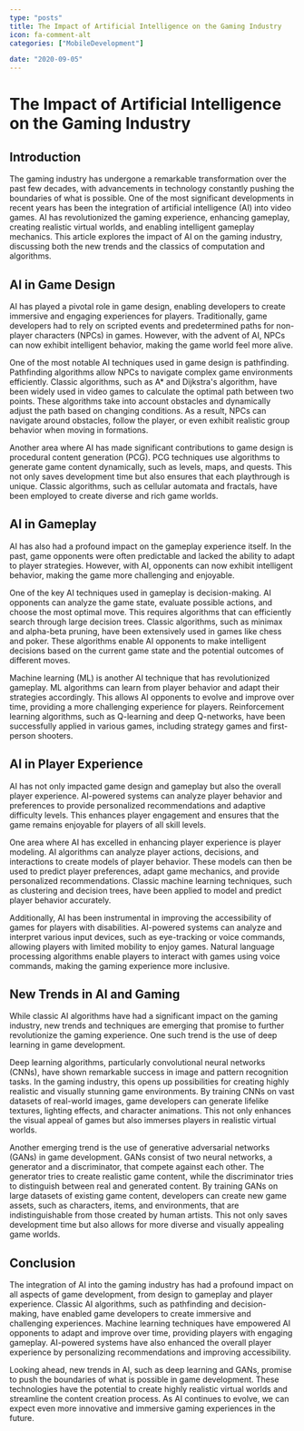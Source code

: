 ```yaml
---
type: "posts"
title: The Impact of Artificial Intelligence on the Gaming Industry
icon: fa-comment-alt
categories: ["MobileDevelopment"]

date: "2020-09-05"
---
```




# The Impact of Artificial Intelligence on the Gaming Industry

## Introduction

The gaming industry has undergone a remarkable transformation over the past few decades, with advancements in technology constantly pushing the boundaries of what is possible. One of the most significant developments in recent years has been the integration of artificial intelligence (AI) into video games. AI has revolutionized the gaming experience, enhancing gameplay, creating realistic virtual worlds, and enabling intelligent gameplay mechanics. This article explores the impact of AI on the gaming industry, discussing both the new trends and the classics of computation and algorithms.

## AI in Game Design

AI has played a pivotal role in game design, enabling developers to create immersive and engaging experiences for players. Traditionally, game developers had to rely on scripted events and predetermined paths for non-player characters (NPCs) in games. However, with the advent of AI, NPCs can now exhibit intelligent behavior, making the game world feel more alive.

One of the most notable AI techniques used in game design is pathfinding. Pathfinding algorithms allow NPCs to navigate complex game environments efficiently. Classic algorithms, such as A* and Dijkstra's algorithm, have been widely used in video games to calculate the optimal path between two points. These algorithms take into account obstacles and dynamically adjust the path based on changing conditions. As a result, NPCs can navigate around obstacles, follow the player, or even exhibit realistic group behavior when moving in formations.

Another area where AI has made significant contributions to game design is procedural content generation (PCG). PCG techniques use algorithms to generate game content dynamically, such as levels, maps, and quests. This not only saves development time but also ensures that each playthrough is unique. Classic algorithms, such as cellular automata and fractals, have been employed to create diverse and rich game worlds.

## AI in Gameplay

AI has also had a profound impact on the gameplay experience itself. In the past, game opponents were often predictable and lacked the ability to adapt to player strategies. However, with AI, opponents can now exhibit intelligent behavior, making the game more challenging and enjoyable.

One of the key AI techniques used in gameplay is decision-making. AI opponents can analyze the game state, evaluate possible actions, and choose the most optimal move. This requires algorithms that can efficiently search through large decision trees. Classic algorithms, such as minimax and alpha-beta pruning, have been extensively used in games like chess and poker. These algorithms enable AI opponents to make intelligent decisions based on the current game state and the potential outcomes of different moves.

Machine learning (ML) is another AI technique that has revolutionized gameplay. ML algorithms can learn from player behavior and adapt their strategies accordingly. This allows AI opponents to evolve and improve over time, providing a more challenging experience for players. Reinforcement learning algorithms, such as Q-learning and deep Q-networks, have been successfully applied in various games, including strategy games and first-person shooters.

## AI in Player Experience

AI has not only impacted game design and gameplay but also the overall player experience. AI-powered systems can analyze player behavior and preferences to provide personalized recommendations and adaptive difficulty levels. This enhances player engagement and ensures that the game remains enjoyable for players of all skill levels.

One area where AI has excelled in enhancing player experience is player modeling. AI algorithms can analyze player actions, decisions, and interactions to create models of player behavior. These models can then be used to predict player preferences, adapt game mechanics, and provide personalized recommendations. Classic machine learning techniques, such as clustering and decision trees, have been applied to model and predict player behavior accurately.

Additionally, AI has been instrumental in improving the accessibility of games for players with disabilities. AI-powered systems can analyze and interpret various input devices, such as eye-tracking or voice commands, allowing players with limited mobility to enjoy games. Natural language processing algorithms enable players to interact with games using voice commands, making the gaming experience more inclusive.

## New Trends in AI and Gaming

While classic AI algorithms have had a significant impact on the gaming industry, new trends and techniques are emerging that promise to further revolutionize the gaming experience. One such trend is the use of deep learning in game development.

Deep learning algorithms, particularly convolutional neural networks (CNNs), have shown remarkable success in image and pattern recognition tasks. In the gaming industry, this opens up possibilities for creating highly realistic and visually stunning game environments. By training CNNs on vast datasets of real-world images, game developers can generate lifelike textures, lighting effects, and character animations. This not only enhances the visual appeal of games but also immerses players in realistic virtual worlds.

Another emerging trend is the use of generative adversarial networks (GANs) in game development. GANs consist of two neural networks, a generator and a discriminator, that compete against each other. The generator tries to create realistic game content, while the discriminator tries to distinguish between real and generated content. By training GANs on large datasets of existing game content, developers can create new game assets, such as characters, items, and environments, that are indistinguishable from those created by human artists. This not only saves development time but also allows for more diverse and visually appealing game worlds.

## Conclusion

The integration of AI into the gaming industry has had a profound impact on all aspects of game development, from design to gameplay and player experience. Classic AI algorithms, such as pathfinding and decision-making, have enabled game developers to create immersive and challenging experiences. Machine learning techniques have empowered AI opponents to adapt and improve over time, providing players with engaging gameplay. AI-powered systems have also enhanced the overall player experience by personalizing recommendations and improving accessibility.

Looking ahead, new trends in AI, such as deep learning and GANs, promise to push the boundaries of what is possible in game development. These technologies have the potential to create highly realistic virtual worlds and streamline the content creation process. As AI continues to evolve, we can expect even more innovative and immersive gaming experiences in the future.